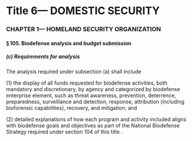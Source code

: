 
# Title 6— DOMESTIC SECURITY
### CHAPTER 1— HOMELAND SECURITY ORGANIZATION
#### § 105. Biodefense analysis and budget submission
##### (c) Requirements for analysis

The analysis required under subsection (a) shall include

(1) the display of all funds requested for biodefense activities, both mandatory and discretionary, by agency and categorized by biodefense enterprise element, such as threat awareness, prevention, deterrence, preparedness, surveillance and detection, response, attribution (including bioforensic capabilities), recovery, and mitigation; and

(2) detailed explanations of how each program and activity included aligns with biodefense goals and objectives as part of the National Biodefense Strategy required under section 104 of this title .
